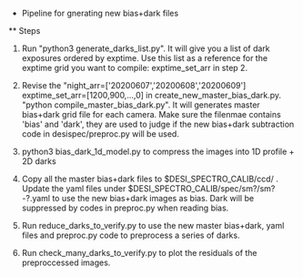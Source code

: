 * Pipeline for gnerating new bias+dark files

** Steps
1) Run "python3 generate_darks_list.py". It will give you a list of dark exposures ordered by exptime. Use this list as a reference for the exptime grid you want to compile: exptime_set_arr in step 2. 

2) Revise the "night_arr=['20200607','20200608','20200609'] exptime_set_arr=[1200,900,...,0] in create_new_master_bias_dark.py. "python compile_master_bias_dark.py". It will generates master bias+dark grid file for each camera. Make sure the filenmae contains 'bias' and 'dark', they are used to judge if the new bias+dark subtraction code in desispec/preproc.py will be used. 

3) python3 bias_dark_1d_model.py to compress the images into 1D profile + 2D darks

4) Copy all the master bias+dark files to $DESI_SPECTRO_CALIB/ccd/ . Update the yaml files under $DESI_SPECTRO_CALIB/spec/sm?/sm?-?.yaml to use the new bias+dark images as bias. Dark will be suppressed by codes in preproc.py when reading bias. 

5) Run reduce_darks_to_verify.py to use the new master bias+dark, yaml files and preproc.py code to preprocess a series of darks. 

6) Run check_many_darks_to_verify.py to plot the residuals of the preproccessed images. 
